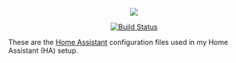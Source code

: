 <p align="center">
  <img src="https://github.com/home-assistant/home-assistant-assets/blob/master/loading-screen.gif">
</p>
<p align="center">
  <a href="https://travis-ci.org/dini/hass"><img src="https://travis-ci.org/dini/hass.svg?branch=main" alt="Build Status"></a>
</p>

These are the [Home Assistant](https://home-assistant.io/) configuration files used in my Home Assistant (HA) setup.
